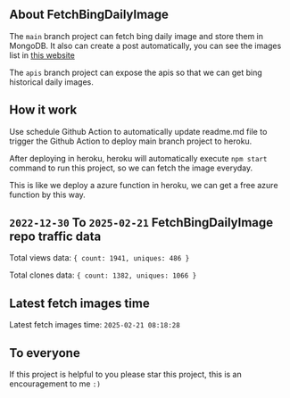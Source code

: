 ## About FetchBingDailyImage

The `main` branch project can fetch bing daily image and store them in MongoDB.
It also can create a post automatically, you can see the images list in [this website](https://oursalbum.netlify.app)

The `apis` branch project can expose the apis so that we can get bing historical daily images.

## How it work

Use schedule Github Action to automatically update readme.md file to trigger the Github Action to deploy main branch project to heroku.

After deploying in heroku, heroku will automatically execute `npm start` command to run this project, so we can fetch the image everyday.

This is like we deploy a azure function in heroku, we can get a free azure function by this way.

## `2022-12-30` To `2025-02-21` FetchBingDailyImage repo traffic data

Total views data: `{ count: 1941, uniques: 486 }`

Total clones data: `{ count: 1382, uniques: 1066 }`

## Latest fetch images time

Latest fetch images time: `2025-02-21 08:18:28`

## To everyone

If this project is helpful to you please star this project, this is an encouragement to me `:)`



